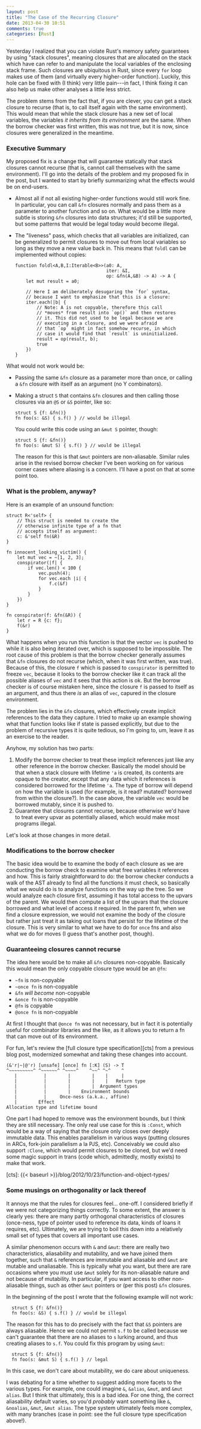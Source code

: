 ```yaml
---
layout: post
title: "The Case of the Recurring Closure"
date: 2013-04-30 10:51
comments: true
categories: [Rust]
---
```

Yesterday I realized that you can violate Rust's memory safety
guarantees by using "stack closures", meaning closures that are
allocated on the stack which have can refer to and manipulate the
local variables of the enclosing stack frame. Such closures are
ubiquitous in Rust, since every `for` loop makes use of them (and
virtually every higher-order function). Luckily, this hole can be
fixed with (I think) very little pain---in fact, I think fixing it
can also help us make other analyses a little less strict.

The problem stems from the fact that, if you are clever, you can get a
stack closure to recurse (that is, to call itself again with the same
environment). This would mean that while the stack closure has a new
set of local variables, the variables *it inherits from its
environment* are the same. When the borrow checker was first written,
this was not true, but it is now, since closures were generalized in
the meantime.

### Executive Summary

My proposed fix is a change that will guarantee statically that stack
closures cannot recurse (that is, cannot call themselves with the same
environment).  I'll go into the details of the problem and my proposed
fix in the post, but I wanted to start by briefly summarizing what the
effects would be on end-users.

- Almost all if not all existing higher-order functions would still
  work fine. In particular, you can call `&fn` closures normally and
  pass them as a parameter to another function and so on. What would
  be a little more subtle is storing `&fn` closures into data
  structures; it'd still be supported, but some patterns that would be
  legal today would become illegal.
- The "liveness" pass, which checks that all variables are
  initialized, can be generalized to permit closures to move out from
  local variables so long as they move a new value back in. This means
  that `foldl` can be implemented without copies:
  
      function foldl<A,B,I:Iterable<B>>(a0: A,
                                        iter: &I,
                                        op: &fn(A,&B) -> A) -> A {
          let mut result = a0;
          
          // Here I am deliberately desugaring the `for` syntax,
          // because I want to emphasize that this is a closure:
          iter.each(|b| {
              // Note: A is not copyable, therefore this call
              // *moves* from result into `op()` and then restores
              // it. This did not used to be legal because we are
              // executing in a closure, and we were afraid
              // that `op` might in fact somehow recurse, in which
              // case it would find that `result` is uninitialized.
              result = op(result, b);
              true
          })
      }

What would not work would be:

- Passing the same `&fn` closure as a parameter more than once,
  or calling a `&fn` closure with itself as an argument (no Y combinators).
- Making a struct `S` that contains `&fn` closures and then calling those
  closures via an `@S` or
  `&S` pointer, like so:
  
      struct S {f: &fn()}
      fn foo(s: &S) { s.f() } // would be illegal
  
  You could write this code using an `&mut S` pointer, though:

      struct S {f: &fn()}
      fn foo(s: &mut S) { s.f() } // would be illegal
      
  The reason for this is that `&mut` pointers are non-aliasable.
  Similar rules arise in the revised borrow checker I've been working
  on for various corner cases where aliasing is a concern. I'll have a
  post on that at some point too.
  
<!-- more -->  
  
### What is the problem, anyway?

Here is an example of an unsound function:

    struct R<'self> {
        // This struct is needed to create the
        // otherwise infinite type of a fn that
        // accepts itself as argument:
        c: &'self fn(&R)
    }
    
    fn innocent_looking_victim() {
        let mut vec = ~[1, 2, 3];
        conspirator(|f| {
            if vec.len() < 100 {
                vec.push(4);
                for vec.each |i| {
                    f.c(&f)
                }
            }
        })
    }
    
    fn conspirator(f: &fn(&R)) {
        let r = R {c: f};
        f(&r)
    }

What happens when you run this function is that the vector `vec` is
pushed to while it is also being iterated over, which is supposed to
be impossible. The root cause of this problem is that the borrow
checker generally assumes that `&fn` closures do not recurse (which,
when it was first written, was true). Because of this, the closure `f`
which is passed to `conspirator` is permitted to freeze `vec`, because
it looks to the borrow checker like it can track all the possible
aliases of `vec` and it sees that this action is ok. But the borrow
checker is of course mistaken here, since the closure `f` is passed to
itself as an argument, and thus there *is* an alias of `vec`, capured
in the closure environment.

The problem lies in the `&fn` closures, which effectively create
implicit references to the data they capture. I tried to make up an
example showing what that function looks like if state is passed
explicitly, but due to the problem of recursive types it is quite
tedious, so I'm going to, um, leave it as an exercise to the reader.

Anyhow, my solution has two parts:

1. Modify the borrow checker to treat these implicit references just
   like any other reference in the borrow checker. Basically the model
   should be that when a stack closure with lifetime `'a` is created,
   its contents are opaque to the creator, except that any data which
   it references is considered borrowed for the lifetime `'a`. The
   type of borrow will depend on how the variable is used (for
   example, is it read? mutated?  borrowed from within the
   closure?). In the case above, the variable `vec` would be borrowed
   mutably, since it is pushed to.
2. Guarantee that closures cannot recurse, because otherwise we'd have
   to treat every upvar as potentially aliased, which would make most
   programs illegal.
   
Let's look at those changes in more detail.   

### Modifications to the borrow checker

The basic idea would be to examine the body of each closure as we are
conducting the borrow check to examine what free variables it
references and how.  This is fairly straightforward to do: the borrow
checker conducts a walk of the AST already to find all the functions
it must check, so basically what we would do is to analyze functions
on the way up the tree. So we would analyze each closure first,
assuming it has total access to the upvars of the parent. We would
then compute a list of the upvars that the closure borrowed and what
level of access it required.  In the parent fn, when we find a closure
expression, we would not examine the body of the closure but rather
just treat it as taking out loans that persist for the lifetime of the
closure. This is very similar to what we have to
do for `once` fns and also what we do for moves (I guess that's
another post, though).

### Guaranteeing closures cannot recurse

The idea here would be to make all `&fn` closures
non-copyable. Basically this would mean the only copyable closure type
would be an `@fn`:

- `~fn` is non-copyable
- `~once fn` is non-copyable
- `&fn` *will become* non-copyable
- `&once fn` is non-copyable
- `@fn` is copyable
- `@once fn` is non-copyable

At first I thought that `@once fn` was not necessary, but in fact it
is potentially useful for combinator libraries and the like, as it
allows you to return a fn that can move out of its environment.

For fun, let's review the [full closure type specification][cts] from
a previous blog post, modernized somewhat and taking these changes
into account.

    (&'r|~|@'r) [unsafe] [once] fn [:K] (S) -> T
    ^~~~~~~~~~^ ^~~~~~~^ ^~~~~^    ^~~^ ^~^    ^
       |          |        |        |    |     |
       |          |        |        |    |   Return type
       |          |        |        |  Argument types
       |          |        |    Environment bounds
       |          |     Once-ness (a.k.a., affine)
       |        Effect
    Allocation type and lifetime bound
    
One part I had hoped to remove was the environment bounds, but I think
they are still necessary. The only real use case for this is `:Const`,
which would be a way of saying that the closure only closes over
deeply immutable data. This enables parallelism in various ways
(putting closures in ARCs, fork-join parallelism a la PJS, etc).
Conceivably we could also support `:Clone`, which would permit
closures to be cloned, but we'd need some magic support in trans (code
which, admittedly, mostly exists) to make that work.

[cts]: {{< baseurl >}}/blog/2012/10/23/function-and-object-types/

### Some musings on orthogonality or lack thereof

It annoys me that the rules for closures feel... one-off. I considered
briefly if we were not categorizing things correctly. To some extent,
the answer is clearly yes: there are many partly orthogonal
characteristics of closures (once-ness, type of pointer used to
reference its data, kinds of loans it requires, etc). Ultimately, we
are trying to boil this down into a relatively small set of types that
covers all important use cases.

A similar phenomenon occurs with `&` and `&mut`: there are really two
characteristics, aliasability and mutability, and we have joined them
together, such that `&` references are immutable and aliasable and
`&mut` are mutable and unaliasable. This is typically what you want,
but there are rare occasions where you must use `&mut` solely for its
non-aliasable nature and not because of mutability. In particular, if
you want access to other non-aliasable things, such as other `&mut`
pointers or (per this post) `&fn` closures.

In the beginning of the post I wrote that the following example will
not work:

      struct S {f: &fn()}
      fn foo(s: &S) { s.f() } // would be illegal
      
The reason for this has to do precisely with the fact that `&S`
pointers are always aliasable. Hence we could not permit `s.f` to be
called because we can't guarantee that there are no aliases to `s`
lurking around, and thus creating aliases to `s.f`. You could fix this
program by using `&mut`:

      struct S {f: &fn()}
      fn foo(s: &mut S) { s.f() } // legal

In this case, we don't care about mutability, we do care about
uniqueness.

I was debating for a time whether to suggest adding more facets to the
various types. For example, one could imagine `&`, `&alias`, `&mut`,
and `&mut alias`. But I think that ultimately, this is a bad idea.
For one thing, the correct aliasability default varies, so you'd
*probably* want something like `&`, `&noalias`, `&mut`, `&mut
alias`. The type system ultimately feels more complex, with many
branches (case in point: see the full closure type specification
above!).
